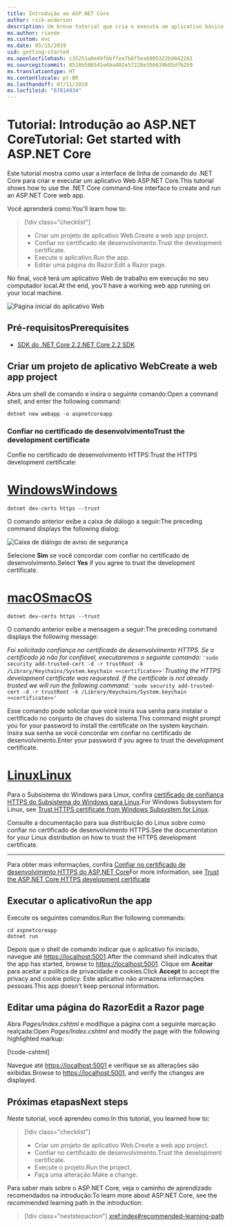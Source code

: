```yaml
---
title: Introdução ao ASP.NET Core
author: rick-anderson
description: Um breve tutorial que cria e executa um aplicativo básico Olá, Mundo usando o ASP.NET Core.
ms.author: riande
ms.custom: mvc
ms.date: 05/15/2019
uid: getting-started
ms.openlocfilehash: c35251a0e49fbbffee7b8f5ea6905322b9042261
ms.sourcegitcommit: 8516b586541e6ba402e57228e356639b85dfb2b9
ms.translationtype: HT
ms.contentlocale: pt-BR
ms.lasthandoff: 07/11/2019
ms.locfileid: "67814934"
---
```

# <a name="tutorial-get-started-with-aspnet-core"></a><span data-ttu-id="c4da8-103">Tutorial: Introdução ao ASP.NET Core</span><span class="sxs-lookup"><span data-stu-id="c4da8-103">Tutorial: Get started with ASP.NET Core</span></span>

<span data-ttu-id="c4da8-104">Este tutorial mostra como usar a interface de linha de comando do .NET Core para criar e executar um aplicativo Web ASP.NET Core.</span><span class="sxs-lookup"><span data-stu-id="c4da8-104">This tutorial shows how to use the .NET Core command-line interface to create and run an ASP.NET Core web app.</span></span>

<span data-ttu-id="c4da8-105">Você aprenderá como:</span><span class="sxs-lookup"><span data-stu-id="c4da8-105">You'll learn how to:</span></span>

> [!div class="checklist"]
> * <span data-ttu-id="c4da8-106">Criar um projeto de aplicativo Web.</span><span class="sxs-lookup"><span data-stu-id="c4da8-106">Create a web app project.</span></span>
> * <span data-ttu-id="c4da8-107">Confiar no certificado de desenvolvimento.</span><span class="sxs-lookup"><span data-stu-id="c4da8-107">Trust the development certificate.</span></span>
> * <span data-ttu-id="c4da8-108">Execute o aplicativo.</span><span class="sxs-lookup"><span data-stu-id="c4da8-108">Run the app.</span></span>
> * <span data-ttu-id="c4da8-109">Editar uma página do Razor.</span><span class="sxs-lookup"><span data-stu-id="c4da8-109">Edit a Razor page.</span></span>

<span data-ttu-id="c4da8-110">No final, você terá um aplicativo Web de trabalho em execução no seu computador local.</span><span class="sxs-lookup"><span data-stu-id="c4da8-110">At the end, you'll have a working web app running on your local machine.</span></span>

![Página inicial do aplicativo Web](_static/home-page.png)

## <a name="prerequisites"></a><span data-ttu-id="c4da8-112">Pré-requisitos</span><span class="sxs-lookup"><span data-stu-id="c4da8-112">Prerequisites</span></span>

* [<span data-ttu-id="c4da8-113">SDK do .NET Core 2.2</span><span class="sxs-lookup"><span data-stu-id="c4da8-113">.NET Core 2.2 SDK</span></span>](https://www.microsoft.com/net/download/all)

## <a name="create-a-web-app-project"></a><span data-ttu-id="c4da8-114">Criar um projeto de aplicativo Web</span><span class="sxs-lookup"><span data-stu-id="c4da8-114">Create a web app project</span></span>

<span data-ttu-id="c4da8-115">Abra um shell de comando e insira o seguinte comando:</span><span class="sxs-lookup"><span data-stu-id="c4da8-115">Open a command shell, and enter the following command:</span></span>

```console
dotnet new webapp -o aspnetcoreapp
```

### <a name="trust-the-development-certificate"></a><span data-ttu-id="c4da8-116">Confiar no certificado de desenvolvimento</span><span class="sxs-lookup"><span data-stu-id="c4da8-116">Trust the development certificate</span></span>

<span data-ttu-id="c4da8-117">Confie no certificado de desenvolvimento HTTPS:</span><span class="sxs-lookup"><span data-stu-id="c4da8-117">Trust the HTTPS development certificate:</span></span>

# <a name="windowstabwindows"></a>[<span data-ttu-id="c4da8-118">Windows</span><span class="sxs-lookup"><span data-stu-id="c4da8-118">Windows</span></span>](#tab/windows)

```console
dotnet dev-certs https --trust
```

<span data-ttu-id="c4da8-119">O comando anterior exibe a caixa de diálogo a seguir:</span><span class="sxs-lookup"><span data-stu-id="c4da8-119">The preceding command displays the following dialog:</span></span>

![Caixa de diálogo de aviso de segurança](~/getting-started/_static/cert.png)

<span data-ttu-id="c4da8-121">Selecione **Sim** se você concordar com confiar no certificado de desenvolvimento.</span><span class="sxs-lookup"><span data-stu-id="c4da8-121">Select **Yes** if you agree to trust the development certificate.</span></span>

# <a name="macostabmacos"></a>[<span data-ttu-id="c4da8-122">macOS</span><span class="sxs-lookup"><span data-stu-id="c4da8-122">macOS</span></span>](#tab/macos)

```console
dotnet dev-certs https --trust
```

<span data-ttu-id="c4da8-123">O comando anterior exibe a mensagem a seguir:</span><span class="sxs-lookup"><span data-stu-id="c4da8-123">The preceding command displays the following message:</span></span>

<span data-ttu-id="c4da8-124">*Foi solicitada confiança no certificado de desenvolvimento HTTPS. Se o certificado já não for confiável, executaremos o seguinte comando:* `'sudo security add-trusted-cert -d -r trustRoot -k /Library/Keychains/System.keychain <<certificate>>'`</span><span class="sxs-lookup"><span data-stu-id="c4da8-124">*Trusting the HTTPS development certificate was requested. If the certificate is not already trusted we will run the following command:* `'sudo security add-trusted-cert -d -r trustRoot -k /Library/Keychains/System.keychain <<certificate>>'`</span></span>

<span data-ttu-id="c4da8-125">Esse comando pode solicitar que você insira sua senha para instalar o certificado no conjunto de chaves do sistema.</span><span class="sxs-lookup"><span data-stu-id="c4da8-125">This command might prompt you for your password to install the certificate on the system keychain.</span></span> <span data-ttu-id="c4da8-126">Insira sua senha se você concordar em confiar no certificado de desenvolvimento.</span><span class="sxs-lookup"><span data-stu-id="c4da8-126">Enter your password if you agree to trust the development certificate.</span></span>

# <a name="linuxtablinux"></a>[<span data-ttu-id="c4da8-127">Linux</span><span class="sxs-lookup"><span data-stu-id="c4da8-127">Linux</span></span>](#tab/linux)

<span data-ttu-id="c4da8-128">Para o Subsistema do Windows para Linux, confira [certificado de confiança HTTPS do Subsistema do Windows para Linux](xref:security/enforcing-ssl#wsl).</span><span class="sxs-lookup"><span data-stu-id="c4da8-128">For Windows Subsystem for Linux, see [Trust HTTPS certificate from Windows Subsystem for Linux](xref:security/enforcing-ssl#wsl).</span></span>

<span data-ttu-id="c4da8-129">Consulte a documentação para sua distribuição do Linux sobre como confiar no certificado de desenvolvimento HTTPS.</span><span class="sxs-lookup"><span data-stu-id="c4da8-129">See the documentation for your Linux distribution on how to trust the HTTPS development certificate.</span></span>

---

<span data-ttu-id="c4da8-130">Para obter mais informações, confira [Confiar no certificado de desenvolvimento HTTPS do ASP.NET Core](xref:security/enforcing-ssl#trust-the-aspnet-core-https-development-certificate-on-windows-and-macos)</span><span class="sxs-lookup"><span data-stu-id="c4da8-130">For more information, see [Trust the ASP.NET Core HTTPS development certificate](xref:security/enforcing-ssl#trust-the-aspnet-core-https-development-certificate-on-windows-and-macos)</span></span>

## <a name="run-the-app"></a><span data-ttu-id="c4da8-131">Executar o aplicativo</span><span class="sxs-lookup"><span data-stu-id="c4da8-131">Run the app</span></span>

<span data-ttu-id="c4da8-132">Execute os seguintes comandos:</span><span class="sxs-lookup"><span data-stu-id="c4da8-132">Run the following commands:</span></span>

```console
cd aspnetcoreapp
dotnet run
```

<span data-ttu-id="c4da8-133">Depois que o shell de comando indicar que o aplicativo foi iniciado, navegue até [https://localhost:5001](https://localhost:5001).</span><span class="sxs-lookup"><span data-stu-id="c4da8-133">After the command shell indicates that the app has started, browse to [https://localhost:5001](https://localhost:5001).</span></span> <span data-ttu-id="c4da8-134">Clique em **Aceitar** para aceitar a política de privacidade e cookies.</span><span class="sxs-lookup"><span data-stu-id="c4da8-134">Click **Accept** to accept the privacy and cookie policy.</span></span> <span data-ttu-id="c4da8-135">Este aplicativo não armazena informações pessoais.</span><span class="sxs-lookup"><span data-stu-id="c4da8-135">This app doesn't keep personal information.</span></span>

## <a name="edit-a-razor-page"></a><span data-ttu-id="c4da8-136">Editar uma página do Razor</span><span class="sxs-lookup"><span data-stu-id="c4da8-136">Edit a Razor page</span></span>

<span data-ttu-id="c4da8-137">Abra *Pages/Index.cshtml* e modifique a página com a seguinte marcação realçada:</span><span class="sxs-lookup"><span data-stu-id="c4da8-137">Open *Pages/Index.cshtml* and modify the page with the following highlighted markup:</span></span>

[!code-cshtml[](sample/index.cshtml?highlight=9)]

<span data-ttu-id="c4da8-138">Navegue até [https://localhost:5001](https://localhost:5001) e verifique se as alterações são exibidas.</span><span class="sxs-lookup"><span data-stu-id="c4da8-138">Browse to [https://localhost:5001](https://localhost:5001), and verify the changes are displayed.</span></span>

## <a name="next-steps"></a><span data-ttu-id="c4da8-139">Próximas etapas</span><span class="sxs-lookup"><span data-stu-id="c4da8-139">Next steps</span></span>

<span data-ttu-id="c4da8-140">Neste tutorial, você aprendeu como:</span><span class="sxs-lookup"><span data-stu-id="c4da8-140">In this tutorial, you learned how to:</span></span>

> [!div class="checklist"]
> * <span data-ttu-id="c4da8-141">Criar um projeto de aplicativo Web.</span><span class="sxs-lookup"><span data-stu-id="c4da8-141">Create a web app project.</span></span>
> * <span data-ttu-id="c4da8-142">Confiar no certificado de desenvolvimento.</span><span class="sxs-lookup"><span data-stu-id="c4da8-142">Trust the development certificate.</span></span>
> * <span data-ttu-id="c4da8-143">Execute o projeto.</span><span class="sxs-lookup"><span data-stu-id="c4da8-143">Run the project.</span></span>
> * <span data-ttu-id="c4da8-144">Faça uma alteração.</span><span class="sxs-lookup"><span data-stu-id="c4da8-144">Make a change.</span></span>

<span data-ttu-id="c4da8-145">Para saber mais sobre o ASP.NET Core, veja o caminho de aprendizado recomendados na introdução:</span><span class="sxs-lookup"><span data-stu-id="c4da8-145">To learn more about ASP.NET Core, see the recommended learning path in the introduction:</span></span>

> [!div class="nextstepaction"]
> <xref:index#recommended-learning-path>
